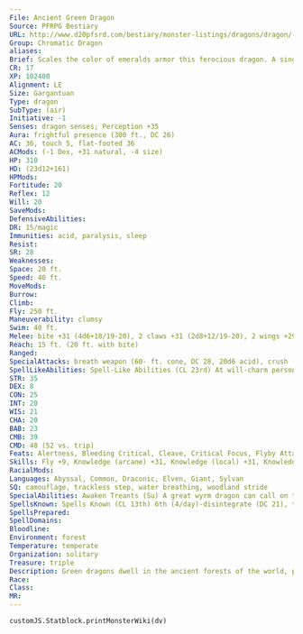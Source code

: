 ```yaml
---
File: Ancient Green Dragon
Source: PFRPG Bestiary
URL: http://www.d20pfsrd.com/bestiary/monster-listings/dragons/dragon/-chromatic-green/ancient-green-dragon
Group: Chromatic Dragon
aliases: 
Brief: Scales the color of emeralds armor this ferocious dragon. A single sharp horn protrudes from the end of its toothy snout.
CR: 17
XP: 102400
Alignment: LE
Size: Gargantuan
Type: dragon
SubType: (air)
Initiative: -1
Senses: dragon senses; Perception +35
Aura: frightful presence (300 ft., DC 26)
AC: 36, touch 5, flat-footed 36
ACMods: (-1 Dex, +31 natural, -4 size)
HP: 310
HD: (23d12+161)
HPMods: 
Fortitude: 20
Reflex: 12
Will: 20
SaveMods: 
DefensiveAbilities: 
DR: 15/magic
Immunities: acid, paralysis, sleep
Resist: 
SR: 28
Weaknesses: 
Space: 20 ft.
Speed: 40 ft.
MoveMods: 
Burrow: 
Climb: 
Fly: 250 ft.
Maneuverability: clumsy
Swim: 40 ft.
Melee: bite +31 (4d6+18/19-20), 2 claws +31 (2d8+12/19-20), 2 wings +29 (2d6+6), tail slap +29 (2d8+18)
Reach: 15 ft. (20 ft. with bite)
Ranged: 
SpecialAttacks: breath weapon (60- ft. cone, DC 28, 20d6 acid), crush (Medium creatures, DC 28, 4d6+18), miasma, tail sweep
SpellLikeAbilities: Spell-Like Abilities (CL 23rd) At will-charm person (DC 16), dominate person (DC 20), entangle (DC 16), plant growth, suggestion (DC 18)
STR: 35
DEX: 8
CON: 25
INT: 20
WIS: 21
CHA: 20
BAB: 23
CMB: 39
CMD: 48 (52 vs. trip)
Feats: Alertness, Bleeding Critical, Cleave, Critical Focus, Flyby Attack, Great Cleave, Greater Sunder, Improved Critical (bite, claws), Improved Sunder, Iron Will, Multiattack, Power Attack
Skills: Fly +9, Knowledge (arcane) +31, Knowledge (local) +31, Knowledge (nature) +31, Knowledge (planes) +31, Perception +35, Spellcraft +31, Stealth +13, Survival +31, Swim +46, Use Magic Device +31
RacialMods: 
Languages: Abyssal, Common, Draconic, Elven, Giant, Sylvan
SQ: camouflage, trackless step, water breathing, woodland stride
SpecialAbilities: Awaken Treants (Su) A great wyrm dragon can call on the forest itself to aid it, animating a number of trees to serve as treants to protect it. These treants can be called from any Huge or larger living tree. A green dragon can create a single treant as a standard action, up to a total of 4 treants per day. These treants remain animated for up to 1 hour, at which time they revert to being ordinary trees. Camouflage (Ex) An old or older green dragon can use Stealth to hide in any sort of natural terrain, even if the terrain does not grant cover or concealment. Miasma (Su) An ancient or older green dragon can use its breath weapon to create a cloud of acid as a standard action that deals damage to any creature inside it. The cloud moves with the dragon and has a radius of 20 feet. When it's created, anyone inside this area takes an amount of damage equal to half the dragon's breath weapon, with a Reflex save for half damage. The number of damage dice rolled is halved each round until the result would be less than 1d6. Any creature that starts its turn inside the cloud takes damage, but can make a Reflex save for half. A strong wind, such as that created by a gust of wind, disperses the cloud in 1 round. Spell-Like Abilities (Sp) A green dragon gains the following spell-like abilities, usable at will upon reaching the listed age category. Young-entangle; Juvenile-charm person; Adult-suggestion; Old-plant growth; Ancient-dominate person; Great wyrm-command plants. Trackless Step (Ex) An adult or older green dragon does not leave a trail in natural surroundings and cannot be tracked. A green dragon can choose to leave a trail, if it so desires. Water Breathing (Ex) A green dragon can breathe underwater indefinitely and can freely use its breath weapon, spells, and other abilities while submerged. Woodland Stride (Ex) A very young or older green dragon can move through any sort of foliage at full speed without taking damage or suffering impairment. Areas of foliage that have been magically manipulated affect it normally. Age Category S pecial Abilities Caster Level Wyrmling Immunity to acid, water breathing - Very young Woodland stride - Young Entangle - Juvenile Frightful presence, charm person 1st Young adult DR 5/magic, spell resistance 3rd Adult Trackless step, suggestion 5th Mature adult DR 10/magic 7th Old Camouflage, plant growth 9th Very old DR 15/magic 11th Ancient Miasma, dominate person 13th Wyrm DR 20/magic 15th Great wyrm Awaken treants, command plants 17th
SpellsKnown: Spells Known (CL 13th) 6th (4/day)-disintegrate (DC 21), true seeing 5th (7/day)-polymorph, summon monster V, teleport 4th (7/day)-dimension door, ice storm, scrying (DC 19), stoneskin 3rd (7/day)-dispel magic, displacement, fireball (DC 18), haste 2nd (7/day)-alter self, detect thoughts (DC 17), locate object, mirror image, see invisibility 1st (7/day)-magic missile, shield, silent image (DC 16), summon monster I, ventriloquism (DC 16) 0 (at will)-dancing lights, detect magic, ghost sound, mage hand, message, prestidigitation
SpellsPrepared: 
SpellDomains: 
Bloodline: 
Environment: forest
Temperature: temperate
Organization: solitary
Treasure: triple
Description: Green dragons dwell in the ancient forests of the world, prowling under towering canopies in search of prey. Of all the chromatic dragons, green dragons are perhaps the easiest to deal with diplomatically.
Race: 
Class: 
MR: 
---
```

```dataviewjs
customJS.Statblock.printMonsterWiki(dv)
```
